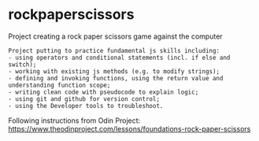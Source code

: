 # rockpaperscissors
Project creating a rock paper scissors game against the computer

    Project putting to practice fundamental js skills including:
    - using operators and conditional statements (incl. if else and switch);
    - working with existing js methods (e.g. to modify strings);
    - defining and invoking functions, using the return value and understanding function scope;
    - writing clean code with pseudocode to explain logic;
    - using git and github for version control;
    - using the Developer tools to troubleshoot.

Following instructions from Odin Project: https://www.theodinproject.com/lessons/foundations-rock-paper-scissors